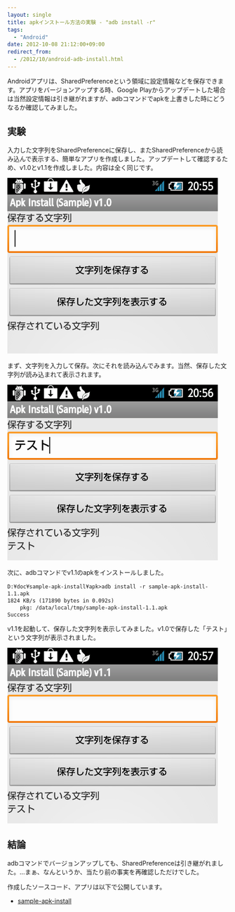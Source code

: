 ```yaml
---
layout: single
title: apkインストール方法の実験 - "adb install -r"
tags:
  - "Android"
date: 2012-10-08 21:12:00+09:00
redirect_from:
  - /2012/10/android-adb-install.html
---
```


Androidアプリは、SharedPreferenceという領域に設定情報などを保存できます。アプリをバージョンアップする時、Google Playからアップデートした場合は当然設定情報は引き継がれますが、adbコマンドでapkを上書きした時にどうなるか確認してみました。

## 実験

入力した文字列をSharedPreferenceに保存し、またSharedPreferenceから読み込んで表示する、簡単なアプリを作成しました。アップデートして確認するため、v1.0とv1.1を作成しました。内容は全く同じです。

![](/assets/img/2012-10-08-verifying-how-to-install-apk/001.png)

まず、文字列を入力して保存。次にそれを読み込んでみます。当然、保存した文字列が読み込まれて表示されます。

![](/assets/img/2012-10-08-verifying-how-to-install-apk/002.png)

次に、adbコマンドでv1.1のapkをインストールしました。

```
D:¥doc¥sample-apk-install¥apk>adb install -r sample-apk-install-1.1.apk
1824 KB/s (171890 bytes in 0.092s)
    pkg: /data/local/tmp/sample-apk-install-1.1.apk
Success
```

v1.1を起動して、保存した文字列を表示してみました。v1.0で保存した「テスト」という文字列が表示されました。

![](/assets/img/2012-10-08-verifying-how-to-install-apk/003.png)

## 結論

adbコマンドでバージョンアップしても、SharedPreferenceは引き継がれました。…まぁ、なんというか、当たり前の事実を再確認しただけでした。

作成したソースコード、アプリは以下で公開しています。

* [sample-apk-install](https://bitbucket.org/u6k/sample-apk-install/)
